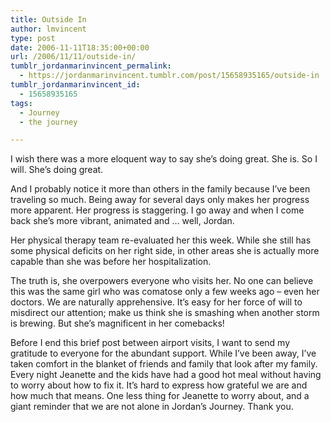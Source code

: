 ```yaml
---
title: Outside In
author: lmvincent
type: post
date: 2006-11-11T18:35:00+00:00
url: /2006/11/11/outside-in/
tumblr_jordanmarinvincent_permalink:
  - https://jordanmarinvincent.tumblr.com/post/15658935165/outside-in
tumblr_jordanmarinvincent_id:
  - 15658935165
tags:
  - Journey
  - the journey

---
```

I wish there was a more eloquent way to say she&rsquo;s doing great. She is. So I will. She&rsquo;s doing great.

And I probably notice it more than others in the family because I&rsquo;ve been traveling so much. Being away for several days only makes her progress more apparent. Her progress is staggering. I go away and when I come back she&rsquo;s more vibrant, animated and &hellip; well, Jordan.

Her physical therapy team re-evaluated her this week. While she still has some physical deficits on her right side, in other areas she is actually more capable than she was before her hospitalization.

The truth is, she overpowers everyone who visits her. No one can believe this was the same girl who was comatose only a few weeks ago &ndash; even her doctors. We are naturally apprehensive. It&rsquo;s easy for her force of will to misdirect our attention; make us think she is smashing when another storm is brewing. But she&rsquo;s magnificent in her comebacks!

Before I end this brief post between airport visits, I want to send my gratitude to everyone for the abundant support. While I&rsquo;ve been away, I&rsquo;ve taken comfort in the blanket of friends and family that look after my family. Every night Jeanette and the kids have had a good hot meal without having to worry about how to fix it. It&rsquo;s hard to express how grateful we are and how much that means. One less thing for Jeanette to worry about, and a giant reminder that we are not alone in Jordan&rsquo;s Journey. Thank you.

<div class="blogger-post-footer">
  <img loading="lazy" width="1" height="1" src="https://blogger.googleusercontent.com/tracker/9039099668816362935-7215084257150654808?l=jordansjourney2.blogspot.com" alt="" />
</div>
